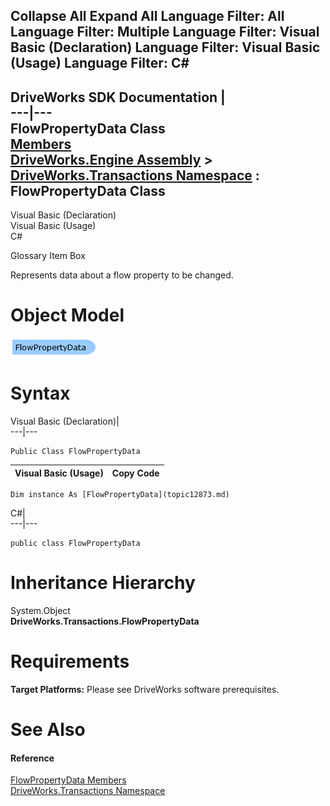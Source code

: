 Collapse All Expand All Language Filter: All  Language Filter: Multiple  Language Filter: Visual Basic (Declaration) Language Filter: Visual Basic (Usage) Language Filter: C#  
---  
DriveWorks SDK Documentation  |   
---|---  
FlowPropertyData Class   
[Members](topic12874.md)   
[DriveWorks.Engine Assembly](topic2156.md) > [DriveWorks.Transactions Namespace](topic12835.md) : FlowPropertyData Class  
---  
  
Visual Basic (Declaration)    
Visual Basic (Usage)    
C# 

Glossary Item Box

Represents data about a flow property to be changed. 

# Object Model

![](dotnetdiagramimages/image708.png)

# Syntax

Visual Basic (Declaration)|   
---|---  
      
    
    Public Class FlowPropertyData   
  
Visual Basic (Usage)| Copy Code  
---|---  
      
    
    Dim instance As [FlowPropertyData](topic12873.md)  
  
C#|   
---|---  
      
    
    public class FlowPropertyData   
  
# Inheritance Hierarchy

System.Object  
**DriveWorks.Transactions.FlowPropertyData**  


# Requirements

**Target Platforms:** Please see DriveWorks software prerequisites.

# See Also

#### Reference

[FlowPropertyData Members](topic12874.md)   
[DriveWorks.Transactions Namespace](topic12835.md)



